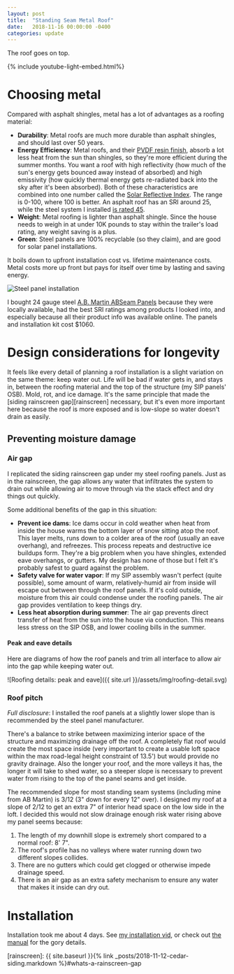 ```yaml
---
layout: post
title:  "Standing Seam Metal Roof"
date:   2018-11-16 00:00:00 -0400
categories: update
---
```


The roof goes on top.

<!--more-->

{% include youtube-light-embed.html%}

<div class="youtube-player" data-id="W8Du8dGK1xQ"></div>

# Choosing metal

Compared with asphalt shingles, metal has a lot of advantages as a roofing material:

- __Durability__: Metal roofs are much more durable than asphalt shingles, and should last over
50 years.
- __Energy Efficiency__: Metal roofs, and their [PVDF resin finish][pvdf],
absorb a lot less heat from the sun than shingles, so they're more efficient during
the summer months. You want a roof with high reflectivity (how
much of the sun's energy gets bounced away instead of absorbed) and high emissivity (how quickly
thermal energy gets re-radiated back into the sky after it's been absorbed). Both of these characteristics are combined
into one number called the [Solar Reflective Index][sri]. The range is 0-100, where 100 is better.
An asphalt roof has an SRI around 25, while the steel system I installed [is rated 45][ab-martin-sri].
- __Weight__: Metal roofing is lighter than asphalt shingle. Since the house needs to weigh in at under
10K pounds to stay within the trailer's load rating, any weight saving is a plus.
- __Green__: Steel panels are 100% recyclable (so they claim), and are good for solar panel installations.

It boils down to upfront installation cost vs. lifetime maintenance costs. Metal costs more up
front but pays for itself over time by lasting and saving energy.

![Steel panel installation](https://lh3.googleusercontent.com/Kl2v_TFELb1a3sW9JjrQNvX0GwnsBaMFnWJ5WQ9k3Krf2B5v0yzKYTsK0YSrxK2m_2zHTGP4miOxbphaODhGo2qhEC-dqSZbQLhs_H2a8oq313kke7NnZT8pefFMXkEyE5QhpXR2CQ=w1170)

I bought 24 gauge steel [A.B. Martin ABSeam Panels][abseam] because they were locally available,
had the best SRI ratings among products I looked into, and especially because all their product
info was available online.
The panels and installation kit cost $1060.

# Design considerations for longevity

It feels like every detail of planning a roof installation is a slight variation
on the same theme: keep water out. Life will be bad if water gets in, and stays in, between the roofing material and
the top of the structure (my SIP panels' OSB). Mold, rot, and ice damage.
It's the same principle that made the [siding rainscreen gap][rainscreen] necessary, but it's even more
important here because the roof is more exposed and is low-slope so water doesn't drain as easily.

## Preventing moisture damage

### Air gap

I replicated the siding rainscreen gap under my steel roofing panels. Just as in the rainscreen, the gap
allows any water that infiltrates the system to drain out while allowing air to move through via the stack
effect and dry things out quickly.

Some additional benefits of the gap in this situation:
- __Prevent ice dams__: Ice dams occur in cold weather when heat from inside the house warms the
bottom layer of snow sitting atop the roof. This layer melts, runs down to a colder area of the roof (usually
an eave overhang), and refreezes. This process repeats and destructive ice buildups form. They're a big problem when
you have shingles, extended eave overhangs, or gutters. My design has none of those but I felt it's probably safest
to guard against the problem.
- __Safety valve for water vapor__: If my SIP assembly wasn't perfect (quite possible), some amount of warm, relatively-humid
air from inside will escape out between through the roof panels. If it's cold outside, moisture from this air could
condense under the roofing panels. The air gap provides ventilation to keep things dry.
- __Less heat absorption during summer__: The air gap prevents direct transfer of heat from the sun into the house
via conduction. This means less stress on the SIP OSB, and lower cooling bills in the summer.

#### Peak and eave details

Here are diagrams of how the roof panels and trim all interface to allow air into the gap while keeping
water out.

![Roofing details: peak and eave]({{ site.url }}/assets/img/roofing-detail.svg)

### Roof pitch

*Full disclosure*: I installed the roof panels at a slightly lower slope than is recommended by the steel panel
manufacturer.

There's a balance to strike between maximizing interior space of the structure and maximizing drainage off the roof.
A completely flat roof would create the most space inside (very important to create a usable loft space within the
max road-legal height constraint of 13.5') but would
provide no gravity drainage. Also the longer your roof, and the more valleys it has, the longer it will take
to shed water, so a steeper slope is necessary to prevent water from rising to the top of the
panel seams and get inside.

The recommended slope for most standing seam systems (including mine from AB Martin) is 3/12 (3" down for every 12" over).
I designed my roof at a slope of 2/12 to get an extra 7" of interior head space on the low side in the loft. I decided
this would not slow drainage enough risk water rising above my panel seems because:
1. The length of my downhill slope is extremely short compared to a normal roof: 8' 7".
1. The roof's profile has no valleys where water running down two different slopes collides.
1. There are no gutters which could get clogged or otherwise impede drainage speed.
1. There is an air gap as an extra safety mechanism to ensure any water that makes it inside can dry out.

# Installation

Installation took me about 4 days. See [my installation vid][install-vid], or check out
[the manual][abseam-instructions] for the gory details.

[pvdf]: https://en.wikipedia.org/wiki/Polyvinylidene_fluoride
[sri]: https://www.facilitiesnet.com/roofing/topic.aspx?id=19903&
[ab-martin-sri]: https://www.abmartin.net/wp-content/uploads/2014/10/2017_ABSeam_Solar-Reflectivity-Chart.pdf
[abseam]: https://www.abmartin.net/metal-roofing-panels/abseam
[abseam-instructions]: https://www.abmartin.net/wp-content/uploads/2018/08/ABSeam-Instructions_2018-Revision_web.pdf
[install-vid]: https://youtu.be/W8Du8dGK1xQ
[rainscreen]: {{ site.baseurl }}{% link _posts/2018-11-12-cedar-siding.markdown %}#whats-a-rainscreen-gap
